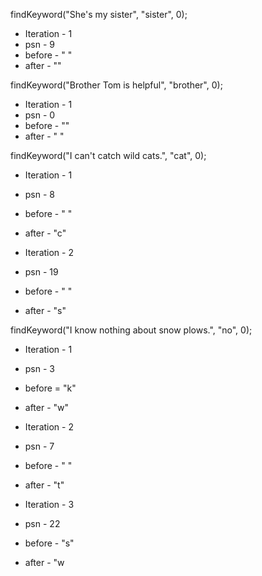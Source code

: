 findKeyword("She's my sister", "sister", 0);

* Iteration - 1
* psn - 9
* before - " "
* after - ""

findKeyword("Brother Tom is helpful", "brother", 0);

* Iteration - 1
* psn - 0
* before - ""
* after - " "

findKeyword("I can't catch wild cats.", "cat", 0);

* Iteration - 1
* psn - 8
* before - " "
* after - "c"

* Iteration - 2
* psn - 19
* before - " "
* after - "s"

findKeyword("I know nothing about snow plows.", "no", 0);

* Iteration - 1
* psn - 3
* before = "k"
* after - "w"

* Iteration - 2
* psn - 7
* before - " "
* after - "t"

* Iteration - 3
* psn - 22
* before - "s"
* after - "w 